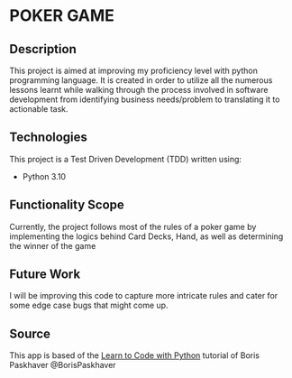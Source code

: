 # POKER GAME
## Description
 This project is aimed at improving my proficiency level with python programming language. It is created in order to utilize all the numerous lessons learnt while walking through the process involved in software development from identifying business needs/problem to translating it to actionable task.

 ## Technologies
 This project is a Test Driven Development (TDD) written using:
 * Python 3.10

## Functionality Scope
Currently, the project follows most of the rules of a poker game by implementing the logics behind Card Decks, Hand, as well as determining the winner of the game

## Future Work
I will be improving this code to capture more intricate rules and cater for some edge case bugs that might come up.

## Source
This app is based of the [Learn to Code with Python](https://www.udemy.com/course/learn-to-code-with-python/) tutorial of Boris Paskhaver @BorisPaskhaver
